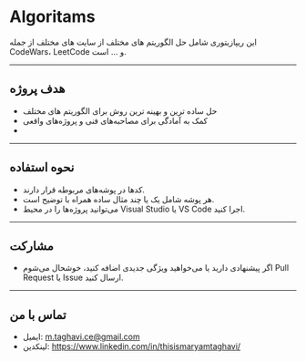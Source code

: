 # Algoritams

این ریپازیتوری شامل حل الگوریتم های مختلف از سایت های مختلف از جمله CodeWars، LeetCode و ... است.

---

## هدف پروژه

- حل ساده ترین و بهینه ترین روش برای الگوریتم های مختلف
- کمک به آمادگی برای مصاحبه‌های فنی و پروژه‌های واقعی
- 
---

## نحوه استفاده

- کدها در پوشه‌های مربوطه قرار دارند.  
- هر پوشه شامل یک یا چند مثال ساده همراه با توضیح است.  
- می‌توانید پروژه‌ها را در محیط Visual Studio یا VS Code اجرا کنید.

---

## مشارکت

- اگر پیشنهادی دارید یا می‌خواهید ویژگی جدیدی اضافه کنید، خوشحال می‌شوم Pull Request یا Issue ارسال کنید.

---

## تماس با من

- ایمیل: m.taghavi.ce@gmail.com 
- لینکدین: https://www.linkedin.com/in/thisismaryamtaghavi/
